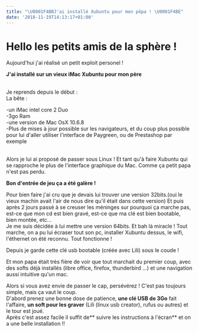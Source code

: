 ```yaml
---
title: "\U0001F4BBJ'ai installé Xubuntu pour mon pôpa ! \U0001F4BE"
date: '2018-11-19T14:13:17+01:00'
---
```

# Hello les petits amis de la sphère !

Aujourd'hui j'ai réalisé un petit exploit personel !

**J'ai installé sur un vieux iMac Xubuntu pour mon père**

\
Je reprends depuis le début :\
La bête :

\-un iMac intel core 2 Duo\
-3go Ram\
-une version de Mac OsX 10.6.8\
-Plus de mises à jour possible sur les navigateurs, et du coup plus possible pour lui d'aller utiliser l'interface de Paygreen, ou de Prestashop par exemple

\
Alors je lui ai proposé de passer sous Linux ! Et tant qu'à faire Xubuntu qui se rapproche le plus de l'interface graphique du Mac. Comme ça petit papa n'est pas perdu.

**Bon d'entrée de jeu ça a été galère !**

Pour bien faire j'ai cru que je devais lui trouver une version 32bits.(oui le vieux machin avait l'air de nous dire qu'il était dans cette version) Et puis après 2 jours passé à se creuser les méninges sur pourquoi ça marche pas, est-ce que mon cd est bien gravé, est-ce que ma clé est bien bootable, bien montée, etc...\
Je me suis décidée à lui mettre une version 64bits. Et bah là miracle ! Tout marche, on a pu lui écraser tout son pc, installer Xubuntu dessus, le wifi, l'éthernet on été reconnu. Tout fonctionne !

Depuis je garde cette clé usb bootable (créée avec Lili) sous le coude ! 

Et mon papa était très fière de voir que tout marchait du premier coup, avec des softs déjà installés (libre office, firefox, thunderbird ...) et une navigation aussi intuitive qu'un mac.

Alors si vous avez envie de passer le cap, persévérez ! C'est pas toujours simple, mais ça vaut le coup.\
D'abord prenez une bonne dose de patience, **une clé USB de 3Go** fait l'affaire, **un soft pour les graver** (Lili (linux usb creator), rufus ou autres) et le tour est joué.\
Après c'est assez facile il suffit de** suivre les instructions à l'écran** et on a une belle installation !!
